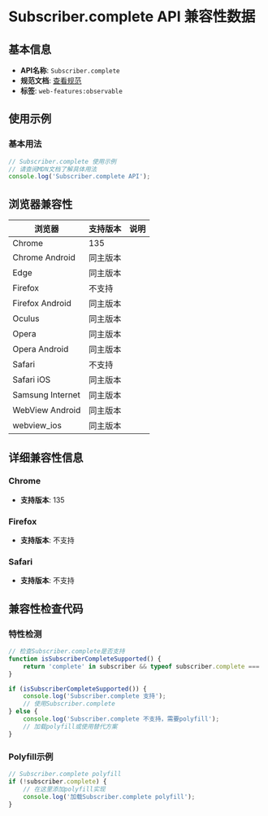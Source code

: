 # Subscriber.complete API 兼容性数据

## 基本信息

- **API名称**: `Subscriber.complete`
- **规范文档**: [查看规范](https://wicg.github.io/observable/#dom-subscriber-complete)
- **标签**: `web-features:observable`

## 使用示例

### 基本用法

```javascript
// Subscriber.complete 使用示例
// 请查阅MDN文档了解具体用法
console.log('Subscriber.complete API');
```

## 浏览器兼容性

| 浏览器 | 支持版本 | 说明 |
|--------|----------|------|
| Chrome | 135 |  |
| Chrome Android | 同主版本 |  |
| Edge | 同主版本 |  |
| Firefox | 不支持 |  |
| Firefox Android | 同主版本 |  |
| Oculus | 同主版本 |  |
| Opera | 同主版本 |  |
| Opera Android | 同主版本 |  |
| Safari | 不支持 |  |
| Safari iOS | 同主版本 |  |
| Samsung Internet | 同主版本 |  |
| WebView Android | 同主版本 |  |
| webview_ios | 同主版本 |  |

## 详细兼容性信息

### Chrome

- **支持版本**: 135

### Firefox

- **支持版本**: 不支持

### Safari

- **支持版本**: 不支持

## 兼容性检查代码

### 特性检测

```javascript
// 检查Subscriber.complete是否支持
function isSubscriberCompleteSupported() {
    return 'complete' in subscriber && typeof subscriber.complete === 'function';
}

if (isSubscriberCompleteSupported()) {
    console.log('Subscriber.complete 支持');
    // 使用Subscriber.complete
} else {
    console.log('Subscriber.complete 不支持，需要polyfill');
    // 加载polyfill或使用替代方案
}
```

### Polyfill示例

```javascript
// Subscriber.complete polyfill
if (!subscriber.complete) {
    // 在这里添加polyfill实现
    console.log('加载Subscriber.complete polyfill');
}
```

